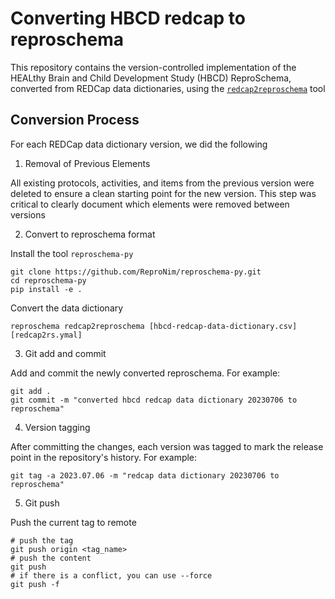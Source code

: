 # Converting HBCD redcap to reproschema

This repository contains the version-controlled implementation of the HEALthy Brain and Child Development Study (HBCD) ReproSchema, converted from REDCap data dictionaries, using the [`redcap2reproschema`](https://github.com/ReproNim/reproschema-py#redcap2reproschema-usage) tool

## Conversion Process

For each REDCap data dictionary version, we did the following

1. Removal of Previous Elements

All existing protocols, activities, and items from the previous version were deleted to ensure a clean starting point for the new version. This step was critical to clearly document which elements were removed between versions

2. Convert to reproschema format

Install the tool `reproschema-py` 
```
git clone https://github.com/ReproNim/reproschema-py.git
cd reproschema-py
pip install -e .
```
Convert the data dictionary
```
reproschema redcap2reproschema [hbcd-redcap-data-dictionary.csv] [redcap2rs.ymal]
```

3. Git add and commit

Add and commit the newly converted reproschema. For example:
```
git add .
git commit -m "converted hbcd redcap data dictionary 20230706 to reproschema"
```

4. Version tagging

After committing the changes, each version was tagged to mark the release point in the repository's history. For example:
```
git tag -a 2023.07.06 -m "redcap data dictionary 20230706 to reproschema"
```

5. Git push

Push the current tag to remote
```
# push the tag
git push origin <tag_name>
# push the content
git push 
# if there is a conflict, you can use --force
git push -f
```
